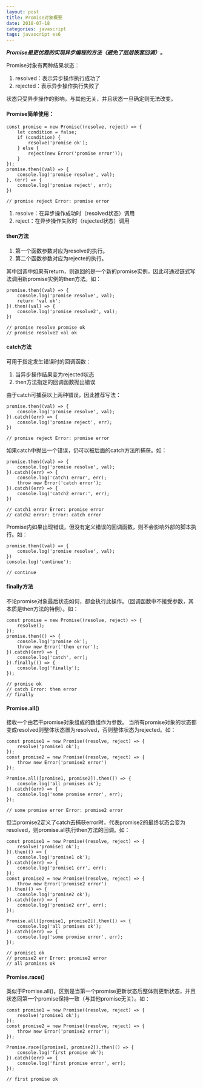 ```yaml
---
layout: post
title: Promise对象概要
date: 2018-07-18
categories: javascript
tags: javascript es6
---
```


***Promise是更优雅的实现异步编程的方法（避免了层层嵌套回调）。***

Promise对象有两种结果状态：

1. resolved：表示异步操作执行成功了
2. rejected：表示异步操作执行失败了

状态只受异步操作的影响，与其他无关，并且状态一旦确定则无法改变。

#### Promise简单使用：

```
const promise = new Promise((resolve, reject) => {
    let condition = false;
    if (condition) {
        resolve('promise ok');
    } else {
        reject(new Error('promise error'));
    }
});
promise.then((val) => {
    console.log('promise resolve', val);
}, (err) => {
    console.log('promise reject', err);
})

// promise reject Error: promise error
```

1. resolve：在异步操作成功时（resolved状态）调用
2. reject：在异步操作失败时（rejected状态）调用

#### then方法

1. 第一个函数参数对应为resolve的执行。
2. 第二个函数参数对应为rejecte的执行。

其中回调中如果有return，则返回的是一个新的promise实例，因此可通过链式写法调用新promise实例的then方法。如：

```
promise.then((val) => {
    console.log('promise resolve', val);
    return 'val ok';
}).then((val) => {
    console.log('promise resolve2', val);
})

// promise resolve promise ok
// promise resolve2 val ok
```

#### catch方法
可用于指定发生错误时的回调函数：

1. 当异步操作结果变为rejected状态
2. then方法指定的回调函数抛出错误

由于catch可捕获以上两种错误，因此推荐写法：

```
promise.then((val) => {
    console.log('promise resolve', val);
}).catch((err) => {
    console.log('promise reject', err);
})

// promise reject Error: promise error
```

如果catch中抛出一个错误，仍可以被后面的catch方法所捕获。如：

```
promise.then((val) => {
    console.log('promise resolve', val);
}).catch((err) => {
	console.log('catch1 error', err);
	throw new Error('catch error');
}).catch((err) => {
    console.log('catch2 error:', err);
})

// catch1 error Error: promise error
// catch2 error: Error: catch error

```

Promise内如果出现错误，但没有定义错误的回调函数，则不会影响外部的脚本执行。如：

```
promise.then((val) => {
    console.log('promise resolve', val);
})
console.log('continue');

// continue
```

#### finally方法
不论promise对象最后状态如何，都会执行此操作。（回调函数中不接受参数，其本质是then方法的特例）。如：

```
const promise = new Promise((resolve, reject) => {
    resolve();
});
promise.then(() => {
    console.log('promise ok');
    throw new Error('then error');
}).catch((err) => {
    console.log('catch', err);
}).finally(() => {
    console.log('finally');
});

// promise ok
// catch Error: then error
// finally
```

#### Promise.all()
接收一个由若干promise对象组成的数组作为参数。
当所有promise对象的状态都变成resolved则整体状态置为resolved，否则整体状态为rejected。如：


```
const promise1 = new Promise((resolve, reject) => {
    resolve('promise1 ok');
});
const promise2 = new Promise((resolve, reject) => {
    throw new Error('promise2 error')
});

Promise.all([promise1, promise2]).then(() => {
    console.log('all promises ok');
}).catch((err) => {
    console.log('some promise error', err);
});  

// some promise error Error: promise2 error
```
但当promise2定义了catch去捕获error时，代表promise2的最终状态会变为resolved，则promise.all执行then方法的回调。如：

```
const promise1 = new Promise((resolve, reject) => {
    resolve('promise1 ok');
}).then(() => {
    console.log('promise1 ok');
}).catch((err) => {
    console.log('promise1 err', err);
});
const promise2 = new Promise((resolve, reject) => {
    throw new Error('promise2 error')
}).then(() => {
    console.log('promise2 ok');
}).catch((err) => {
    console.log('promise2 err', err);
});

Promise.all([promise1, promise2]).then(() => {
    console.log('all promises ok');
}).catch((err) => {
    console.log('some promise error', err);
}); 

// promise1 ok
// promise2 err Error: promise2 error
// all promises ok
```

#### Promise.race()
类似于Promise.all()，区别是当第一个promise更新状态后整体则更新状态，并且状态同第一个promise保持一致（与其他promise无关）。如：


```
const promise1 = new Promise((resolve, reject) => {
    resolve('promise1 ok');
});
const promise2 = new Promise((resolve, reject) => {
    throw new Error('promise2 error');
});

Promise.race([promise1, promise2]).then(() => {
    console.log('first promise ok');
}).catch((err) => {
    console.log('first promise error', err);
});

// first promise ok
```

